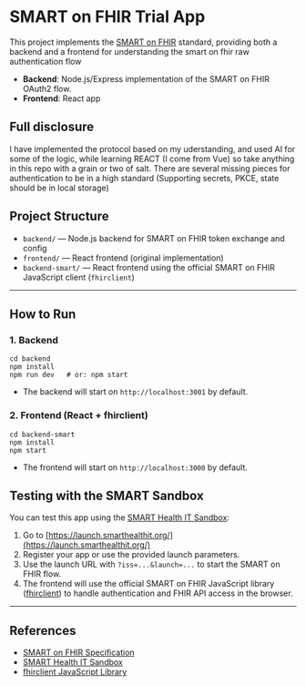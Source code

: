 # SMART on FHIR Trial App

This project implements the [SMART on FHIR](https://smarthealthit.org/) standard, providing both a backend and a frontend for understanding the smart on fhir raw authentication flow 

- **Backend**: Node.js/Express implementation of the SMART on FHIR OAuth2 flow.
- **Frontend**: React app

## Full disclosure
I have implemented the protocol based on my uderstanding, and used AI for some of the logic, while learning REACT (I come from Vue) so take anything in this repo with a grain or two of salt.
There are several missing pieces for authentication to be in a high standard (Supporting secrets, PKCE, state should be in local storage)

## Project Structure

- `backend/` — Node.js backend for SMART on FHIR token exchange and config
- `frontend/` — React frontend (original implementation)
- `backend-smart/` — React frontend using the official SMART on FHIR JavaScript client (`fhirclient`)

---

## How to Run

### 1. Backend

```
cd backend
npm install
npm run dev   # or: npm start
```

- The backend will start on `http://localhost:3001` by default.

### 2. Frontend (React + fhirclient)

```
cd backend-smart
npm install
npm start
```

- The frontend will start on `http://localhost:3000` by default.


## Testing with the SMART Sandbox

You can test this app using the [SMART Health IT Sandbox](https://launch.smarthealthit.org/):

1. Go to [https://launch.smarthealthit.org/](https://launch.smarthealthit.org/)
2. Register your app or use the provided launch parameters.
3. Use the launch URL with `?iss=...&launch=...` to start the SMART on FHIR flow.
4. The frontend will use the official SMART on FHIR JavaScript library ([fhirclient](https://github.com/smart-on-fhir/client-js)) to handle authentication and FHIR API access in the browser.

---

## References
- [SMART on FHIR Specification](https://hl7.org/fhir/smart-app-launch/)
- [SMART Health IT Sandbox](https://launch.smarthealthit.org/)
- [fhirclient JavaScript Library](https://github.com/smart-on-fhir/client-js)
